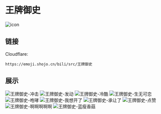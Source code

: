 # 王牌御史
![icon](https://emoji.shojo.cn/bili/src/王牌御史/icon.png)
## 链接
Cloudflare:
```
https://emoji.shojo.cn/bili/src/王牌御史
```
## 展示
![王牌御史-冲击](https://emoji.shojo.cn/bili/src/王牌御史/王牌御史-冲击.png)
![王牌御史-发动](https://emoji.shojo.cn/bili/src/王牌御史/王牌御史-发动.png)
![王牌御史-冷酷](https://emoji.shojo.cn/bili/src/王牌御史/王牌御史-冷酷.png)
![王牌御史-生无可恋](https://emoji.shojo.cn/bili/src/王牌御史/王牌御史-生无可恋.png)
![王牌御史-咆哮](https://emoji.shojo.cn/bili/src/王牌御史/王牌御史-咆哮.png)
![王牌御史-我想开了](https://emoji.shojo.cn/bili/src/王牌御史/王牌御史-我想开了.png)
![王牌御史-承让了](https://emoji.shojo.cn/bili/src/王牌御史/王牌御史-承让了.png)
![王牌御史-点赞](https://emoji.shojo.cn/bili/src/王牌御史/王牌御史-点赞.png)
![王牌御史-啊啊啊啊啊](https://emoji.shojo.cn/bili/src/王牌御史/王牌御史-啊啊啊啊啊.png)
![王牌御史-蓝瘦香菇](https://emoji.shojo.cn/bili/src/王牌御史/王牌御史-蓝瘦香菇.png)
